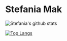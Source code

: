 # Stefania Mak

![Stefania's github stats](https://github-readme-stats.vercel.app/api?username=stefaniamak&show_icons=true&include_all_commits=true)

[![Top Langs](https://github-readme-stats.vercel.app/api/top-langs/?username=stefaniamak&layout=compact)](https://github.com/anuraghazra/github-readme-stats)
